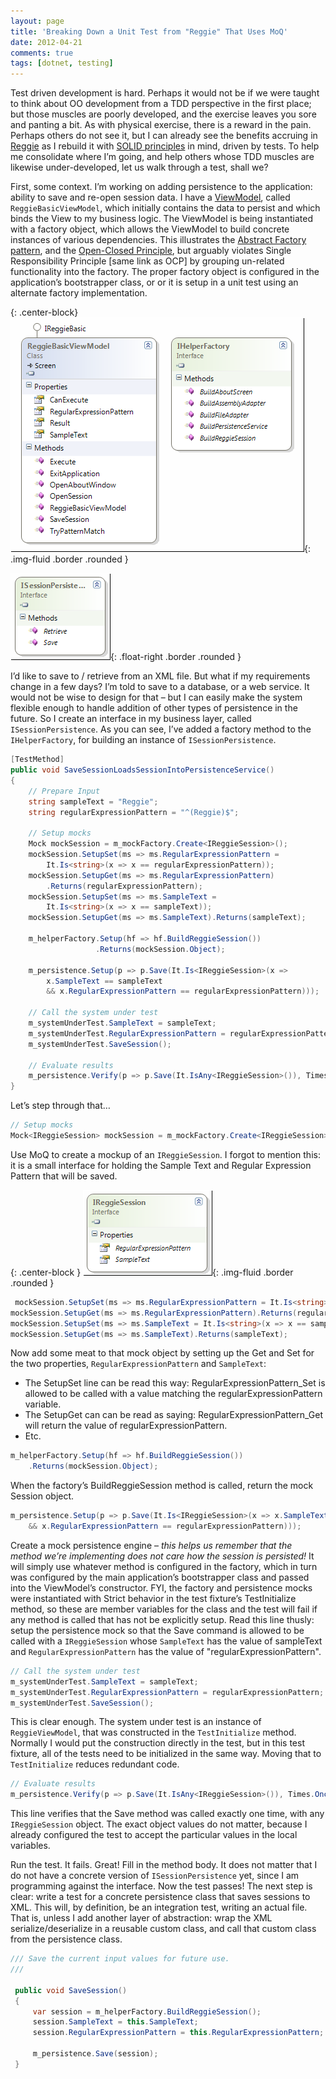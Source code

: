 ```yaml
---
layout: page
title: 'Breaking Down a Unit Test from "Reggie" That Uses MoQ'
date: 2012-04-21
comments: true
tags: [dotnet, testing]
---
```


Test driven development is hard. Perhaps it would not be if we were taught to think about OO development from a TDD perspective in the first place; but those muscles are poorly developed, and the exercise leaves you sore and panting a bit. As with physical exercise, there is a reward in the pain. Perhaps others do not see it, but I can already see the benefits accruing in [Reggie](https://github.com/stephenfuqua/reggie) as I rebuild it with [SOLID principles](https://en.wikipedia.org/wiki/SOLID) in mind, driven by tests. To help me consolidate where I’m going, and help others whose TDD muscles are likewise under-developed, let us walk through a test, shall we?

First, some context. I’m working on adding persistence to the application: ability to save and re-open session data. I have a [ViewModel](http://en.wikipedia.org/wiki/Model_View_ViewModel), called `ReggieBasicViewModel`, which initially contains the data to persist and which binds the View to my business logic. The ViewModel is being instantiated with a factory object, which allows the ViewModel to build concrete instances of various dependencies. This illustrates the [Abstract Factory pattern](https://www.oodesign.com/abstract-factory-pattern.html), and the [Open-Closed Principle](https://docs.microsoft.com/en-us/archive/msdn-magazine/2008/june/patterns-in-practice-the-open-closed-principle), but arguably violates Single Responsibility Principle [same link as OCP] by grouping un-related functionality into the factory. The proper factory object is configured in the application’s bootstrapper class, or or it is setup in a unit test using an alternate factory implementation.

{: .center-block}
![Class model diagram](/images/diggingIntoTests1.png){: .img-fluid .border .rounded }

![ISessionPersistence](/images/diggingIntoTests2.png){: .float-right .border .rounded }

I’d like to save to / retrieve from an XML file. But what if my requirements change in a few days? I’m told to save to a database, or a web service. It would not be wise to design for that – but I can easily make the system flexible enough to handle addition of other types of persistence in the future. So I create an interface in my business layer, called `ISessionPersistence`. As you can see, I’ve added a factory method to the `IHelperFactory`, for building an instance of `ISessionPersistence`.

```csharp
[TestMethod]
public void SaveSessionLoadsSessionIntoPersistenceService()
{
    // Prepare Input
    string sampleText = "Reggie";
    string regularExpressionPattern = "^(Reggie)$";

    // Setup mocks
    Mock mockSession = m_mockFactory.Create<IReggieSession>();
    mockSession.SetupSet(ms => ms.RegularExpressionPattern =
        It.Is<string>(x => x == regularExpressionPattern));
    mockSession.SetupGet(ms => ms.RegularExpressionPattern)
        .Returns(regularExpressionPattern);
    mockSession.SetupSet(ms => ms.SampleText =
        It.Is<string>(x => x == sampleText));
    mockSession.SetupGet(ms => ms.SampleText).Returns(sampleText);

    m_helperFactory.Setup(hf => hf.BuildReggieSession())
                   .Returns(mockSession.Object);

    m_persistence.Setup(p => p.Save(It.Is<IReggieSession>(x =>
        x.SampleText == sampleText
        && x.RegularExpressionPattern == regularExpressionPattern)));

    // Call the system under test
    m_systemUnderTest.SampleText = sampleText;
    m_systemUnderTest.RegularExpressionPattern = regularExpressionPattern;
    m_systemUnderTest.SaveSession();

    // Evaluate results
    m_persistence.Verify(p => p.Save(It.IsAny<IReggieSession>()), Times.Once());
}
```

Let’s step through that&hellip;

```csharp
// Setup mocks
Mock<IReggieSession> mockSession = m_mockFactory.Create<IReggieSession>();
```

Use MoQ to create a mockup of an `IReggieSession`. I forgot to mention this: it is a small interface for holding the Sample Text and Regular Expression Pattern that will be saved.

{: .center-block }
![IReggieSession interface](/images/diggingIntoTests3.png){: .img-fluid .border .rounded }

```csharp
 mockSession.SetupSet(ms => ms.RegularExpressionPattern = It.Is<string>(x => x == regularExpressionPattern));
mockSession.SetupGet(ms => ms.RegularExpressionPattern).Returns(regularExpressionPattern);
mockSession.SetupSet(ms => ms.SampleText = It.Is<string>(x => x == sampleText));
mockSession.SetupGet(ms => ms.SampleText).Returns(sampleText);
```

 Now add some meat to that mock object by setting up the Get and Set for the two properties, `RegularExpressionPattern` and `SampleText`:

* The SetupSet line can be read this way: RegularExpressionPattern_Set is allowed to be called with a value matching the regularExpressionPattern variable.
* The SetupGet can can be read as saying: RegularExpressionPattern_Get will return the value of regularExpressionPattern.
* Etc.

```csharp
m_helperFactory.Setup(hf => hf.BuildReggieSession())
    .Returns(mockSession.Object);
```

When the factory’s BuildReggieSession method is called, return the mock Session object.

```csharp
m_persistence.Setup(p => p.Save(It.Is<IReggieSession>(x => x.SampleText == sampleText
    && x.RegularExpressionPattern == regularExpressionPattern)));
```

Create a mock persistence engine – _this helps us remember that the method we’re implementing does not care how the session is persisted!_ It will simply use whatever method is configured in the factory, which in turn was configured by the main application’s bootstrapper class and passed into the ViewModel’s constructor. FYI, the factory and persistence mocks were instantiated with Strict behavior in the test fixture’s TestInitialize method, so these are member variables for the class and the test will fail if any method is called that has not be explicitly setup. Read this line thusly: setup the persistence mock so that the Save command is allowed to be called with a `IReggieSession` whose `SampleText` has the value of sampleText and `RegularExpressionPattern` has the value of "regularExpressionPattern".

```csharp
// Call the system under test
m_systemUnderTest.SampleText = sampleText;
m_systemUnderTest.RegularExpressionPattern = regularExpressionPattern;
m_systemUnderTest.SaveSession();
```

This is clear enough. The system under test is an instance of `ReggieViewModel`, that was constructed in the `TestInitialize` method. Normally I would put the construction directly in the test, but in this test fixture, all of the tests need to be initialized in the same way. Moving that to `TestInitialize` reduces redundant code.

```csharp
// Evaluate results
m_persistence.Verify(p => p.Save(It.IsAny<IReggieSession>()), Times.Once());
```

This line verifies that the Save method was called exactly one time, with any `IReggieSession` object. The exact object values do not matter, because I already configured the test to accept the particular values in the local variables.

Run the test. It fails. Great! Fill in the method body. It does not matter that I do not have a concrete version of `ISessionPersistence` yet, since I am programming against the interface. Now the test passes! The next step is clear: write a test for a concrete persistence class that saves sessions to XML. This will, by definition, be an integration test, writing an actual file. That is, unless I add another layer of abstraction: wrap the XML serialize/deserialize in a reusable custom class, and call that custom class from the persistence class.

```csharp
/// Save the current input values for future use.
///

 public void SaveSession()
 {
     var session = m_helperFactory.BuildReggieSession();
     session.SampleText = this.SampleText;
     session.RegularExpressionPattern = this.RegularExpressionPattern;

     m_persistence.Save(session);
 }
```
